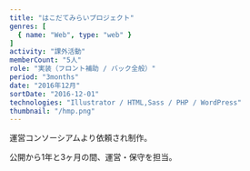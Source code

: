 ```yaml
---
title: "はこだてみらいプロジェクト"
genres: [
  { name: "Web", type: "web" }
]
activity: "課外活動"
memberCount: "5人"
role: "実装（フロント補助 / バック全般）"
period: "3months"
date: "2016年12月"
sortDate: "2016-12-01"
technologies: "Illustrator / HTML,Sass / PHP / WordPress"
thumbnail: "/hmp.png"
---
```


運営コンソーシアムより依頼され制作。

公開から1年と3ヶ月の間、運営・保守を担当。
